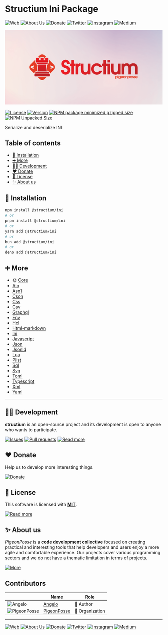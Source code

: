 # Structium Ini Package

[![Web](https://img.shields.io/badge/Web-grey?style=for-the-badge&logoColor=white)](https://pigeonposse.com)
[![About Us](https://img.shields.io/badge/About%20Us-grey?style=for-the-badge&logoColor=white)](https://pigeonposse.com?popup=about)
[![Donate](https://img.shields.io/badge/Donate-pink?style=for-the-badge&logoColor=white)](https://pigeonposse.com/?popup=donate)
[![Twitter](https://img.shields.io/badge/Twitter-black?style=for-the-badge&logoColor=white&logo=twitter)](https://twitter.com/pigeonposse_)
[![Instagram](https://img.shields.io/badge/Instagram-black?style=for-the-badge&logoColor=white&logo=instagram)](https://www.instagram.com/pigeon.posse/)
[![Medium](https://img.shields.io/badge/Medium-black?style=for-the-badge&logoColor=white&logo=medium)](https://medium.com/@pigeonposse)

[![BANNER](https://github.com/pigeonposse/structium/blob/main/docs/public/banner.png?raw=true)](https://structium.pigeonposse.com/guide/core)

[![License](https://img.shields.io/github/license/pigeonposse/structium?style=for-the-badge&color=green&logoColor=white)](/LICENSE)
[![Version](https://img.shields.io/npm/v/structium?style=for-the-badge&color=blue&label=Version)](https://www.npmjs.com/package/structium)
[![NPM package minimized gzipped size](https://img.shields.io/bundlejs/size/@structium/ini?style=for-the-badge&color=orange&label=Minimized+size&logoColor=white)](https://www.npmjs.com/package/@structium/ini)
[![NPM Unpacked Size](https://img.shields.io/npm/unpacked-size/@structium/ini/0.0.2?style=for-the-badge&color=orange&logoColor=white)](https://www.npmjs.com/package/@structium/ini)

Serialize and deserialize INI

## Table of contents

- [🔑 Installation](#-installation)
- [➕ More](#-more)
- [👨‍💻 Development](#-development)
- [❤️ Donate](#-donate)
- [📜 License](#-license)
- [✨ About us](#-about-us)




## 🔑 Installation

```bash 
npm install @structium/ini
# or
pnpm install @structium/ini
# or
yarn add @structium/ini
# or
bun add @structium/ini
# or
deno add @structium/ini
```

## ➕ More

- 🌞 [Core](https://structium.pigeonposse.com/guide/core)
- [Aio](https://structium.pigeonposse.com/guide/aio)
- [Asn1](https://structium.pigeonposse.com/guide/asn1)
- [Cson](https://structium.pigeonposse.com/guide/cson)
- [Css](https://structium.pigeonposse.com/guide/css)
- [Csv](https://structium.pigeonposse.com/guide/csv)
- [Graphql](https://structium.pigeonposse.com/guide/graphql)
- [Env](https://structium.pigeonposse.com/guide/env)
- [Hcl](https://structium.pigeonposse.com/guide/hcl)
- [Html-markdown](https://structium.pigeonposse.com/guide/html-markdown)
- [Ini](https://structium.pigeonposse.com/guide/ini)
- [Javascript](https://structium.pigeonposse.com/guide/javascript)
- [Json](https://structium.pigeonposse.com/guide/json)
- [Jsonld](https://structium.pigeonposse.com/guide/jsonld)
- [Lua](https://structium.pigeonposse.com/guide/lua)
- [Plist](https://structium.pigeonposse.com/guide/plist)
- [Sql](https://structium.pigeonposse.com/guide/sql)
- [Svg](https://structium.pigeonposse.com/guide/svg)
- [Toml](https://structium.pigeonposse.com/guide/toml)
- [Typescript](https://structium.pigeonposse.com/guide/typescript)
- [Xml](https://structium.pigeonposse.com/guide/xml)
- [Yaml](https://structium.pigeonposse.com/guide/yaml)


---

## 👨‍💻 Development

__structium__ is an open-source project and its development is open to anyone who wants to participate.

[![Issues](https://img.shields.io/badge/Issues-grey?style=for-the-badge)](https://github.com/pigeonposse/structium/issues)
[![Pull requests](https://img.shields.io/badge/Pulls-grey?style=for-the-badge)](https://github.com/pigeonposse/structium/pulls)
[![Read more](https://img.shields.io/badge/Read%20more-grey?style=for-the-badge)](https://structium.pigeonposse.com)

## ❤️ Donate

Help us to develop more interesting things.

[![Donate](https://img.shields.io/badge/Donate-grey?style=for-the-badge)](https://pigeonposse.com/?popup=donate)

## 📜 License

This software is licensed with __[MIT]({{const.pkg.extra.licenseURL}})__.

[![Read more](https://img.shields.io/badge/Read-more-grey?style=for-the-badge)]({{const.pkg.extra.licenseURL}})

## ✨ About us

*PigeonPosse* is a __code development collective__ focused on creating practical and interesting tools that help developers and users enjoy a more agile and comfortable experience. Our projects cover various programming sectors and we do not have a thematic limitation in terms of projects.

[![More](https://img.shields.io/badge/Read-more-grey?style=for-the-badge)](https://github.com/pigeonposse)


## Contributors

|   | Name | Role |
| ----- | ---- | ---- |
| ![Angelo](https://github.com/angelespejo.png?size=72) | [Angelo](https://github.com/angelespejo) | 👑 Author |
| ![PigeonPosse](https://github.com/pigeonposse.png?size=72) | [PigeonPosse](https://github.com/pigeonposse) | 🏢 Organization |

---

[![Web](https://img.shields.io/badge/Web-grey?style=for-the-badge&logoColor=white)](https://pigeonposse.com)
[![About Us](https://img.shields.io/badge/About%20Us-grey?style=for-the-badge&logoColor=white)](https://pigeonposse.com?popup=about)
[![Donate](https://img.shields.io/badge/Donate-pink?style=for-the-badge&logoColor=white)](https://pigeonposse.com/?popup=donate)
[![Twitter](https://img.shields.io/badge/Twitter-black?style=for-the-badge&logoColor=white&logo=twitter)](https://twitter.com/pigeonposse_)
[![Instagram](https://img.shields.io/badge/Instagram-black?style=for-the-badge&logoColor=white&logo=instagram)](https://www.instagram.com/pigeon.posse/)
[![Medium](https://img.shields.io/badge/Medium-black?style=for-the-badge&logoColor=white&logo=medium)](https://medium.com/@pigeonposse)

<!--

██████╗ ██╗ ██████╗ ███████╗ ██████╗ ███╗   ██╗██████╗  ██████╗ ███████╗███████╗███████╗
██╔══██╗██║██╔════╝ ██╔════╝██╔═══██╗████╗  ██║██╔══██╗██╔═══██╗██╔════╝██╔════╝██╔════╝
██████╔╝██║██║  ███╗█████╗  ██║   ██║██╔██╗ ██║██████╔╝██║   ██║███████╗███████╗█████╗  
██╔═══╝ ██║██║   ██║██╔══╝  ██║   ██║██║╚██╗██║██╔═══╝ ██║   ██║╚════██║╚════██║██╔══╝  
██║     ██║╚██████╔╝███████╗╚██████╔╝██║ ╚████║██║     ╚██████╔╝███████║███████║███████╗
╚═╝     ╚═╝ ╚═════╝ ╚══════╝ ╚═════╝ ╚═╝  ╚═══╝╚═╝      ╚═════╝ ╚══════╝╚══════╝╚══════╝
█████╗█████╗█████╗█████╗█████╗█████╗█████╗█████╗█████╗                                  
╚════╝╚════╝╚════╝╚════╝╚════╝╚════╝╚════╝╚════╝╚════╝                                  
███████╗████████╗██████╗ ██╗   ██╗ ██████╗████████╗██╗██╗   ██╗███╗   ███╗              
██╔════╝╚══██╔══╝██╔══██╗██║   ██║██╔════╝╚══██╔══╝██║██║   ██║████╗ ████║              
███████╗   ██║   ██████╔╝██║   ██║██║        ██║   ██║██║   ██║██╔████╔██║              
╚════██║   ██║   ██╔══██╗██║   ██║██║        ██║   ██║██║   ██║██║╚██╔╝██║              
███████║   ██║   ██║  ██║╚██████╔╝╚██████╗   ██║   ██║╚██████╔╝██║ ╚═╝ ██║              
╚══════╝   ╚═╝   ╚═╝  ╚═╝ ╚═════╝  ╚═════╝   ╚═╝   ╚═╝ ╚═════╝ ╚═╝     ╚═╝              

- Author: [Angelo](https://github.com/angelespejo)



-->

